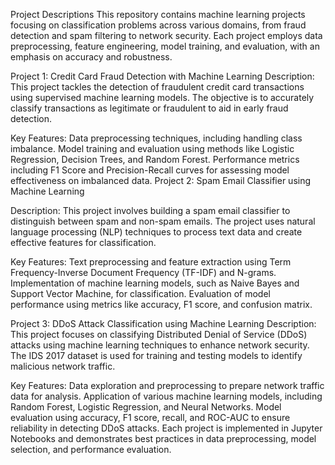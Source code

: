 Project Descriptions
This repository contains machine learning projects focusing on classification problems across various domains, from fraud detection and spam filtering to network security. Each project employs data preprocessing, feature engineering, model training, and evaluation, with an emphasis on accuracy and robustness.

Project 1: Credit Card Fraud Detection with Machine Learning
Description: This project tackles the detection of fraudulent credit card transactions using supervised machine learning models. The objective is to accurately classify transactions as legitimate or fraudulent to aid in early fraud detection.

Key Features:
Data preprocessing techniques, including handling class imbalance.
Model training and evaluation using methods like Logistic Regression, Decision Trees, and Random Forest.
Performance metrics including F1 Score and Precision-Recall curves for assessing model effectiveness on imbalanced data.
Project 2: Spam Email Classifier using Machine Learning

Description: This project involves building a spam email classifier to distinguish between spam and non-spam emails. The project uses natural language processing (NLP) techniques to process text data and create effective features for classification.

Key Features:
Text preprocessing and feature extraction using Term Frequency-Inverse Document Frequency (TF-IDF) and N-grams.
Implementation of machine learning models, such as Naive Bayes and Support Vector Machine, for classification.
Evaluation of model performance using metrics like accuracy, F1 score, and confusion matrix.

Project 3: DDoS Attack Classification using Machine Learning
Description: This project focuses on classifying Distributed Denial of Service (DDoS) attacks using machine learning techniques to enhance network security. The IDS 2017 dataset is used for training and testing models to identify malicious network traffic.

Key Features:
Data exploration and preprocessing to prepare network traffic data for analysis.
Application of various machine learning models, including Random Forest, Logistic Regression, and Neural Networks.
Model evaluation using accuracy, F1 score, recall, and ROC-AUC to ensure reliability in detecting DDoS attacks.
Each project is implemented in Jupyter Notebooks and demonstrates best practices in data preprocessing, model selection, and performance evaluation.
